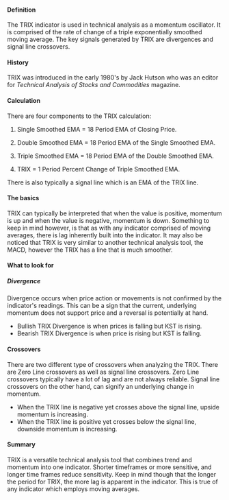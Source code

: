#### Definition

The TRIX indicator is used in technical analysis as a momentum oscillator. It is comprised of the rate of change of a triple exponentially smoothed moving average. The key signals generated by TRIX are divergences and signal line crossovers.

#### History

TRIX was introduced in the early 1980's by Jack Hutson who was an editor for *Technical Analysis of Stocks and Commodities* magazine.

#### Calculation

There are four components to the TRIX calculation:

1. Single Smoothed EMA = 18 Period EMA of Closing Price.

2. Double Smoothed EMA = 18 Period EMA of the Single Smoothed EMA.

3. Triple Smoothed EMA = 18 Period EMA of the Double Smoothed EMA.

4. TRIX = 1 Period Percent Change of Triple Smoothed EMA.

There is also typically a signal line which is an EMA of the TRIX line.

#### The basics

TRIX can typically be interpreted that when the value is positive, momentum is up and when the value is negative, momentum is down. Something to keep in mind however, is that as with any indicator comprised of moving averages, there is lag inherently built into the indicator. It may also be noticed that TRIX is very similar to another technical analysis tool, the MACD, however the TRIX has a line that is much smoother.

#### What to look for

##### Divergence

Divergence occurs when price action or movements is not confirmed by the indicator's readings. This can be a sign that the current, underlying momentum does not support price and a reversal is potentially at hand.

* Bullish TRIX Divergence is when prices is falling but KST is rising.
* Bearish TRIX Divergence is when price is rising but KST is falling.

#### Crossovers

There are two different type of crossovers when analyzing the TRIX. There are Zero Line crossovers as well as signal line crossovers. Zero Line crossovers typically have a lot of lag and are not always reliable. Signal line crossovers on the other hand, can signify an underlying change in momentum.

* When the TRIX line is negative yet crosses above the signal line, upside momentum is increasing.
* When the TRIX line is positive yet crosses below the signal line, downside momentum is increasing.

#### Summary

TRIX is a versatile technical analysis tool that combines trend and momentum into one indicator. Shorter timeframes or more sensitive, and longer time frames reduce sensitivity. Keep in mind though that the longer the period for TRIX, the more lag is apparent in the indicator. This is true of any indicator which employs moving averages.